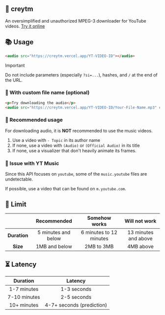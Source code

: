 ## :minidisc: creytm
An oversimplified and unauthorized MPEG-3 downloader for YouTube videos. [Try it online](https://cloudcre.vercel.app)

## :books: Usage
```html
<audio src="https://creytm.vercel.app/YT-VIDEO-ID"></audio>
```

> [!IMPORTANT]
> Do not include parameters (especially `?si=...`), hashes, and `/` at the end of the URL.

### :file_folder: With custom file name (optional)

```html
<p>Try downloading the audio</p>
<audio src="https://creytm.vercel.app/YT-VIDEO-ID/Your-File-Name.mp3" controls=""></audio>
```

### :scroll: Recommended usage

For downloading audio, it is **NOT** recommended to use the music videos.

1. Use a video with `- Topic` in its author name
2. If none, use a video with `(Audio)` or `(Official Audio)` in its title
3. If none, use a visualizer that don't heavily animate its frames.


### :lady_beetle: Issue with YT Music

Since this API focuses on `youtube`, some of the `music.youtube` files are undetectable.

If possible, use a video that can be found on `m.youtube.com`.

## :construction: Limit

|   | Recommended | Somehow works | Will not work |
|:-:|:-:|:-:|:-:|
| **Duration** | 5 minutes and below | 6 minutes to 12 minutes | 13 minutes and above |
| **Size** | 1MB and below | 2MB to 3MB | 4MB above |

## :hourglass_flowing_sand: Latency

| Duration | Latency |
|:--------:|:-------:|
| 1-7 minutes | 1-3 seconds |
| 7-10 minutes | 2-5 seconds |
| 10+ minutes | 4-7+ seconds (prediction) |
